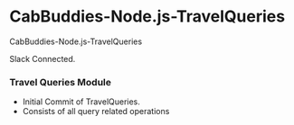 # CabBuddies-Node.js-TravelQueries
CabBuddies-Node.js-TravelQueries

Slack Connected.

### Travel Queries Module
- Initial Commit of TravelQueries.
- Consists of all query related operations
